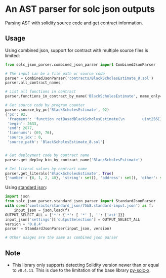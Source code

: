 # An AST parser for solc json outputs

Parsing AST with solidity source code and get contract information.


## Usage

Using combined json, support for contract with multiple source files is limited:

``` python
from solc_json_parser.combined_json_parser import CombinedJsonParser

# The input can be a file path or source code
parser = CombinedJsonParser('contracts/BlackScholesEstimate_8.sol')
parser.all_contract_names

# List all functions in contract
parser.functions_in_contract_by_name('BlackScholesEstimate', name_only=True)

# Get source code by program counter
parser.source_by_pc('BlackScholesEstimate', 92)
{'pc': 92,
 'fragment': 'function retBasedBlackScholesEstimate(\n        uint256[] memory _numbers,\n        uint256 _underlying,\n        uint256 _time\n    ) public pure {\n        uint _vol = stddev(_numbers);\n        blackScholesEstimate(_vol, _underlying, _time);\n    }',
 'begin': 2633,
 'end': 2877,
 'linenums': (69, 76),
 'source_idx': 0,
 'source_path': 'BlackScholesEstimate_8.sol'}


# Get deployment code by contract name
parser.get_deploy_bin_by_contract_name('BlackScholesEstimate')

# Get literal values by contract name
parser.get_literals('BlackScholesEstimate', True)
{'number': {0, 1, 2, 40}, 'string': set(), 'address': set(), 'other': set()}
```

Using [standard json](https://docs.soliditylang.org/en/v0.8.17/using-the-compiler.html#compiler-input-and-output-json-description):

``` python
import json
from solc_json_parser.standard_json_parser import StandardJsonParser
with open('contracts/standard_json/75b8.standard-input.json') as f:
    input_json = json.load(f)
OUTPUT_SELECT_ALL = {'*': {'*': [ '*' ], '': ['ast']}}
input_json['settings']['outputSelection'] = OUTPUT_SELECT_ALL
version = '0.8.4'
parser = StandardJsonParser(input_json, version)

# Other usages are the same as combined json parser
```


## Note

- This library only supports detecting Solidity version newer than or equal to
  `v0.4.11`. This is due to the limitation of the base library [py-solc-x](https://solcx.readthedocs.io/en/latest/).
